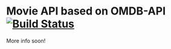 # Movie API based on OMDB-API [![Build Status](https://travis-ci.com/lobsterick/OMDB_API_bridge.svg?branch=master)](https://travis-ci.com/lobsterick/OMDB_API_bridge)
More info soon!
